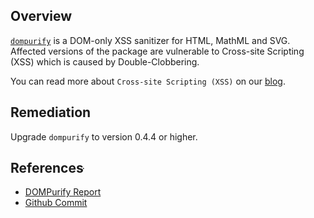## Overview
[`dompurify`](https://www.npmjs.com/package/dompurify) is a DOM-only XSS sanitizer for HTML, MathML and SVG.
Affected versions of the package are vulnerable to Cross-site Scripting (XSS) which is caused by Double-Clobbering.

You can read more about `Cross-site Scripting (XSS)` on our [blog](https://snyk.io/blog/marked-xss-vulnerability/).

## Remediation
Upgrade `dompurify` to version 0.4.4 or higher.

## Referencesּּ
- [DOMPurify Report](https://cure53.de/pentest-report_dompurify.pdf)
- [Github Commit](https://github.com/cure53/DOMPurify/commit/4817f34ac0d413c002adb03d14da169f71057771)

